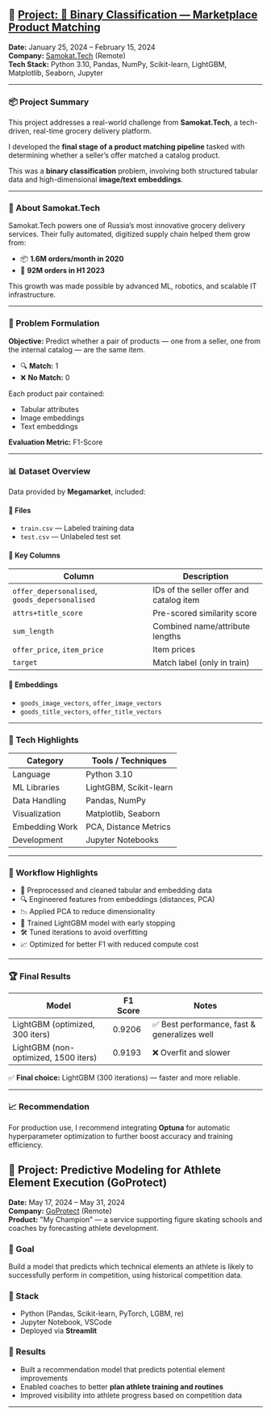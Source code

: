 ## 📁 [Project: 🧠 Binary Classification — Marketplace Product Matching](https://github.com/nirevexin/data-science-projects/tree/main/Binary%20Classification%20%E2%80%93%20Market%20Offers%20Matching)


**Date:** January 25, 2024 – February 15, 2024  
**Company:** [Samokat.Tech](https://samokat.tech) (Remote)  
**Tech Stack:** Python 3.10, Pandas, NumPy, Scikit-learn, LightGBM, Matplotlib, Seaborn, Jupyter

---

### 📦 Project Summary

This project addresses a real-world challenge from **Samokat.Tech**, a tech-driven, real-time grocery delivery platform.

I developed the **final stage of a product matching pipeline** tasked with determining whether a seller’s offer matched a catalog product.

This was a **binary classification** problem, involving both structured tabular data and high-dimensional **image/text embeddings**.

---

### 🧾 About Samokat.Tech

Samokat.Tech powers one of Russia’s most innovative grocery delivery services. Their fully automated, digitized supply chain helped them grow from:

- 📦 **1.6M orders/month in 2020**
- 🚀 **92M orders in H1 2023**

This growth was made possible by advanced ML, robotics, and scalable IT infrastructure.

---

### 🧠 Problem Formulation

**Objective:** Predict whether a pair of products — one from a seller, one from the internal catalog — are the same item.

- 🔍 **Match:** 1  
- ❌ **No Match:** 0

Each product pair contained:

- Tabular attributes
- Image embeddings
- Text embeddings

**Evaluation Metric:** F1-Score

---

### 📊 Dataset Overview

Data provided by **Megamarket**, included:

#### 📁 Files

- `train.csv` — Labeled training data  
- `test.csv` — Unlabeled test set  

#### 🔑 Key Columns

| Column                   | Description                                  |
|--------------------------|----------------------------------------------|
| `offer_depersonalised`, `goods_depersonalised` | IDs of the seller offer and catalog item |
| `attrs+title_score`      | Pre-scored similarity score                  |
| `sum_length`             | Combined name/attribute lengths              |
| `offer_price`, `item_price` | Item prices                              |
| `target`                 | Match label (only in train)                  |

#### 🔎 Embeddings

- `goods_image_vectors`, `offer_image_vectors`
- `goods_title_vectors`, `offer_title_vectors`

---

### 🔨 Tech Highlights

| Category         | Tools / Techniques                            |
|------------------|------------------------------------------------|
| Language         | Python 3.10                                    |
| ML Libraries     | LightGBM, Scikit-learn                         |
| Data Handling    | Pandas, NumPy                                  |
| Visualization    | Matplotlib, Seaborn                            |
| Embedding Work   | PCA, Distance Metrics                          |
| Development      | Jupyter Notebooks                              |

---

### 🚀 Workflow Highlights

- 🧹 Preprocessed and cleaned tabular and embedding data  
- 🔍 Engineered features from embeddings (distances, PCA)  
- 📉 Applied PCA to reduce dimensionality  
- 🧠 Trained LightGBM model with early stopping  
- 🛠️ Tuned iterations to avoid overfitting  
- 📈 Optimized for better F1 with reduced compute cost  

---

### 🏆 Final Results

| Model                          | F1 Score | Notes                                 |
|--------------------------------|----------|----------------------------------------|
| LightGBM (optimized, 300 iters)| 0.9206   | ✅ Best performance, fast & generalizes well |
| LightGBM (non-optimized, 1500 iters) | 0.9193 | ❌ Overfit and slower                   |

✅ **Final choice:** LightGBM (300 iterations) — faster and more reliable.

---

### 📈 Recommendation

For production use, I recommend integrating **Optuna** for automatic hyperparameter optimization to further boost accuracy and training efficiency.


## 📁 Project: Predictive Modeling for Athlete Element Execution (GoProtect)

**Date:** May 17, 2024 – May 31, 2024  
**Company:** [GoProtect](https://www.goprotect.ru) (Remote)  
**Product:** "My Champion" — a service supporting figure skating schools and coaches by forecasting athlete development.

### 🎯 Goal
Build a model that predicts which technical elements an athlete is likely to successfully perform in competition, using historical competition data.

### 🔧 Stack
- Python (Pandas, Scikit-learn, PyTorch, LGBM, re)
- Jupyter Notebook, VSCode
- Deployed via **Streamlit**

### 🚀 Results
- Built a recommendation model that predicts potential element improvements
- Enabled coaches to better **plan athlete training and routines**
- Improved visibility into athlete progress based on competition data

---

